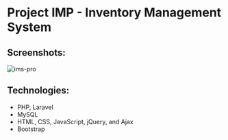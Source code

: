 # Project IMP - Inventory Management System


## Screenshots:
![ims-pro](https://github.com/rana-prodhania/IMS-Pro/assets/78629825/55e03d39-d531-40f9-8289-2f9951d6e479)


## Technologies:
- PHP, Laravel
- MySQL
- HTML, CSS, JavaScript, jQuery, and Ajax
- Bootstrap
